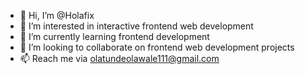 - 👋 Hi, I’m @Holafix
- 👀 I’m interested in interactive frontend web development
- 🌱 I’m currently learning frontend development
- 💞️ I’m looking to collaborate on frontend web development projects
- 📫 Reach me via olatundeolawale111@gmail.com 

<!---
Holafix/Holafix is a ✨ special ✨ repository because its `README.md` (this file) appears on your GitHub profile.
You can click the Preview link to take a look at your changes.
--->
